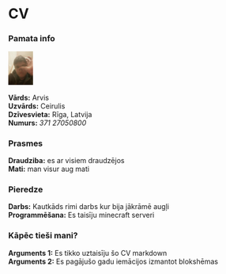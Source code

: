 # **CV**  
### **Pamata info**
<img src="Renart.jpg" width="10%">  
  
**Vārds:** Arvis      
**Uzvārds:** Ceirulis  
**Dzīvesvieta:** Rīga, Latvija  
**Numurs:** *371 27050800*  
### **Prasmes**  
**Draudziba:** es ar visiem draudzējos  
**Mati:** man visur aug mati
### **Pieredze**  
**Darbs:** Kautkāds rimi darbs kur bija jākrāmē augļi  
**Programmēšana:** Es taisīju minecraft serveri  
### **Kāpēc tieši mani?**  
**Arguments 1:** Es tikko uztaisīju šo CV markdown  
**Arguments 2:** Es pagājušo gadu iemācijos izmantot blokshēmas  